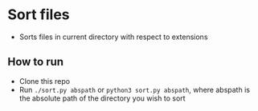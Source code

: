 # Sort files
* Sorts files in current directory with respect to extensions
## How to run
* Clone this repo
* Run `./sort.py abspath` or `python3 sort.py abspath`, where abspath is the absolute path of the directory you wish to sort
